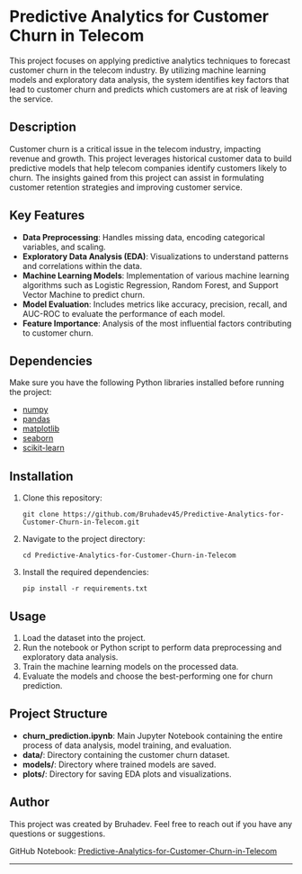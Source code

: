 # Predictive Analytics for Customer Churn in Telecom

This project focuses on applying predictive analytics techniques to forecast customer churn in the telecom industry. By utilizing machine learning models and exploratory data analysis, the system identifies key factors that lead to customer churn and predicts which customers are at risk of leaving the service.

## Description

Customer churn is a critical issue in the telecom industry, impacting revenue and growth. This project leverages historical customer data to build predictive models that help telecom companies identify customers likely to churn. The insights gained from this project can assist in formulating customer retention strategies and improving customer service.

## Key Features

- **Data Preprocessing**: Handles missing data, encoding categorical variables, and scaling.
- **Exploratory Data Analysis (EDA)**: Visualizations to understand patterns and correlations within the data.
- **Machine Learning Models**: Implementation of various machine learning algorithms such as Logistic Regression, Random Forest, and Support Vector Machine to predict churn.
- **Model Evaluation**: Includes metrics like accuracy, precision, recall, and AUC-ROC to evaluate the performance of each model.
- **Feature Importance**: Analysis of the most influential factors contributing to customer churn.

## Dependencies

Make sure you have the following Python libraries installed before running the project:

- [numpy](https://numpy.org/)
- [pandas](https://pandas.pydata.org/)
- [matplotlib](https://matplotlib.org/)
- [seaborn](https://seaborn.pydata.org/)
- [scikit-learn](https://scikit-learn.org/stable/)

## Installation

1. Clone this repository:

   ```
   git clone https://github.com/Bruhadev45/Predictive-Analytics-for-Customer-Churn-in-Telecom.git
   ```

2. Navigate to the project directory:

   ```
   cd Predictive-Analytics-for-Customer-Churn-in-Telecom
   ```

3. Install the required dependencies:

   ```
   pip install -r requirements.txt
   ```

## Usage

1. Load the dataset into the project.
2. Run the notebook or Python script to perform data preprocessing and exploratory data analysis.
3. Train the machine learning models on the processed data.
4. Evaluate the models and choose the best-performing one for churn prediction.

## Project Structure

- **churn_prediction.ipynb**: Main Jupyter Notebook containing the entire process of data analysis, model training, and evaluation.
- **data/**: Directory containing the customer churn dataset.
- **models/**: Directory where trained models are saved.
- **plots/**: Directory for saving EDA plots and visualizations.

## Author

This project was created by Bruhadev. Feel free to reach out if you have any questions or suggestions.

GitHub Notebook: [Predictive-Analytics-for-Customer-Churn-in-Telecom]([https://nbviewer.org/github/Bruhadev45/Anime-Recommendation-System/blob/main/With%20GUI.ipynb](https://nbviewer.org/github/Bruhadev45/Predictive-Analytics-for-Customer-Churn-in-Telecom-/blob/main/Telecom_Churn_Prediction.ipynb))


---
